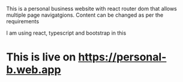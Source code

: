This is a personal business website with react router dom that allows multiple page navigatgions. Content can be changed as per the requirements

I am using react, typescript and bootstrap in this

# This is live on https://personal-b.web.app
